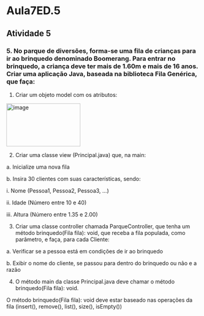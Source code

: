 # Aula7ED.5
## Atividade 5

### 5. No parque de diversões, forma-se uma fila de crianças para ir ao brinquedo denominado Boomerang. Para entrar no brinquedo, a criança deve ter mais de 1.60m e mais de 16 anos. Criar uma aplicação Java, baseada na biblioteca Fila Genérica, que faça:

1) Criar um objeto model com os atributos:

<img width="193" height="112" alt="image" src="https://github.com/user-attachments/assets/d9b08c14-6f23-4042-84d6-9cbd68bc81f1" />

2) Criar uma classe view (Principal.java) que, na main:
   
a. Inicialize uma nova fila

b. Insira 30 clientes com suas características, sendo:

i. Nome (Pessoa1, Pessoa2, Pessoa3, ...)

ii. Idade (Número entre 10 e 40)

iii. Altura (Número entre 1.35 e 2.00)

3) Criar uma classe controller chamada ParqueController, que tenha um método brinquedo(Fila fila): void, que receba a fila populada, como parâmetro, e faça, para cada Cliente:
   
a. Verificar se a pessoa está em condições de ir ao brinquedo

b. Exibir o nome do cliente, se passou para dentro do brinquedo ou não e a razão

4) O método main da classe Principal.java deve chamar o método brinquedo(Fila fila): void.

O método brinquedo(Fila fila): void deve estar baseado nas operações da fila (insert(), remove(), list(), size(), isEmpty())

